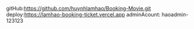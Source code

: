 gitHub:https://github.com/huynhlamhao/Booking-Movie.git
deploy:https://lamhao-booking-ticket.vercel.app
adminAcount: haoadmin-123123